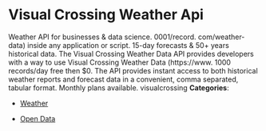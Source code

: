 # Visual Crossing Weather Api


Weather API for businesses & data science. 0001/record. com/weather-data) inside any application or script. 15-day forecasts & 50+ years historical data. The Visual Crossing Weather Data API provides developers with a way to use Visual Crossing Weather Data (https://www.  1000 records/day free then $0.  The API provides instant access to both historical weather reports and forecast data in a convenient, comma separated, tabular format. Monthly plans available. visualcrossing
**Categories**:

- [Weather](https://github/awesome-apis/awesome-apis#weather)

- [Open Data](https://github/awesome-apis/awesome-apis#open-data)



